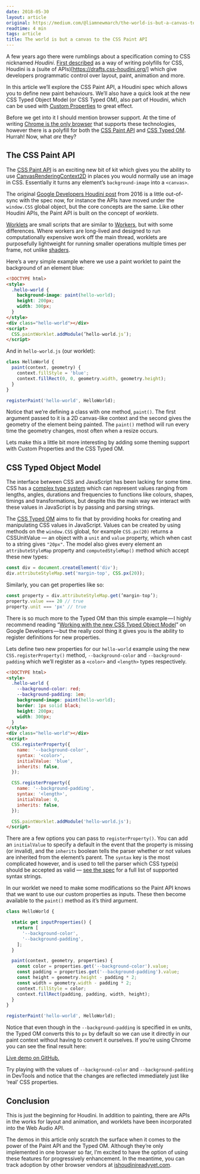 ```yaml
---
date: 2018-05-30
layout: article
original: https://medium.com/@liamnewmarch/the-world-is-but-a-canvas-to-the-css-paint-api-eaaef989fc06
readtime: 4 min
tags: article
title: The world is but a canvas to the CSS Paint API
---
```


A few years ago there were rumblings about a specification coming to CSS nicknamed _Houdini_. [First described](https://www.smashingmagazine.com/2016/03/houdini-maybe-the-most-exciting-development-in-css-youve-never-heard-of/) as a way of writing polyfills for CSS, Houdini is a (suite of APIs)[https://drafts.css-houdini.org/] which give developers programmatic control over layout, paint, animation and more.

In this article we’ll explore the CSS Paint API, a Houdini spec which allows you to define new paint behaviours. We’ll also have a quick look at the new CSS Typed Object Model (or CSS Typed OM), also part of Houdini, which can be used with [Custom Properties](https://developer.mozilla.org/en-US/docs/Web/CSS/Using_CSS_variables) to great effect.

Before we get into it I should mention browser support. At the time of writing [Chrome is the only browser](https://ishoudinireadyyet.com/) that supports these technologies, however there is a polyfill for both the [CSS Paint API](https://github.com/GoogleChromeLabs/css-paint-polyfill) and [CSS Typed OM](https://github.com/csstools/css-typed-om). Hurrah! Now, what _are_ they?

## The CSS Paint API

The [CSS Paint API](https://www.w3.org/TR/css-paint-api-1/) is an exciting new bit of kit which gives you the ability to use [CanvasRenderingContext2D](https://developer.mozilla.org/en/docs/Web/API/CanvasRenderingContext2D) in places you would normally use an image in CSS. Essentially it turns any element’s `background-image` into a `<canvas>`.

The original [Google Developers Houdini post](https://developers.google.com/web/updates/2016/05/houdini) from 2016 is a little out-of-sync with the spec now, for instance the APIs have moved under the `window.CSS` global object, but the core concepts are the same. Like other Houdini APIs, the Paint API is built on the concept of _worklets_.

[Worklets](https://developer.mozilla.org/en-US/docs/Web/API/Worklet) are small scripts that are similar to [Workers](https://developer.mozilla.org/en-US/docs/Web/API/Worker), but with some differences. Where workers are long-lived and designed to run computationally expensive work off the main thread, worklets are purposefully lightweight for running smaller operations multiple times per frame, not unlike [shaders](https://en.wikipedia.org/wiki/Shader).

Here’s a very simple example where we use a paint worklet to paint the background of an element blue:

```html
<!DOCTYPE html>
<style>
  .hello-world {
    background-image: paint(hello-world);
    height: 200px;
    width: 300px;
  }
</style>
<div class="hello-world"></div>
<script>
  CSS.paintWorklet.addModule(’hello-world.js’);
</script>
```

And in `hello-world.js` (our worklet):

```js
class HelloWorld {
  paint(context, geometry) {
    context.fillStyle = 'blue';
    context.fillRect(0, 0, geometry.width, geometry.height);
  }
}

registerPaint('hello-world', HelloWorld);
```

Notice that we’re defining a class with one method, `paint()`. The first argument passed to it is a 2D canvas-like context and the second gives the geometry of the element being painted. The `paint()` method will run every time the geometry changes, most often when a resize occurs.

Lets make this a little bit more interesting by adding some theming support with Custom Properties and the CSS Typed OM.

## CSS Typed Object Model

The interface between CSS and JavaScript has been lacking for some time. CSS has a [complex type system](https://developer.mozilla.org/en-US/docs/Web/CSS/CSS_Types) which can represent values ranging from lengths, angles, durations and frequencies to functions like colours, shapes, timings and transformations, but despite this the main way we interact with these values in JavaScript is by passing and parsing strings.

The [CSS Typed OM](https://www.w3.org/TR/css-typed-om-1/) aims to fix that by providing hooks for creating and manipulating CSS values in JavaScript. Values can be created by using methods on the `window.CSS` global, for example `CSS.px(20)` returns a CSSUnitValue — an object with a `unit` and `value` property, which when cast to a string gives `"20px"`. The model also gives every element an `attributeStyleMap` property and `computedStyleMap()` method which accept these new types:

```js
const div = document.createElement('div');
div.attributeStyleMap.set('margin-top', CSS.px(20));
```

Similarly, you can get properties like so:

```js
const property = div.attributeStyleMap.get(’margin-top’);
property.value === 20 // true
property.unit === 'px' // true
```

There is so much more to the Typed OM than this simple example — I highly recommend reading “[Working with the new CSS Typed Object Model](https://developers.google.com/web/updates/2018/03/cssom)” on Google Developers — but the really cool thing it gives you is the ability to register definitions for new properties.

Lets define two new properties for our `hello-world` example using the new `CSS.registerProperty()` method, `--background-color` and `--background-padding` which we’ll register as a `<color>` and `<length>` types respectively.

```html
<!DOCTYPE html>
<style>
  .hello-world {
    --background-color: red;
    --background-padding: 1em;
    background-image: paint(hello-world);
    border: 1px solid black;
    height: 200px;
    width: 300px;
  }
</style>
<div class="hello-world"></div>
<script>
  CSS.registerProperty({
    name: '--background-color',
    syntax: '<color>',
    initialValue: 'blue',
    inherits: false,
  });

  CSS.registerProperty({
    name: '--background-padding',
    syntax: '<length>',
    initialValue: 0,
    inherits: false,
  });

  CSS.paintWorklet.addModule('hello-world.js');
</script>
```

There are a few options you can pass to `registerProperty()`. You can add an `initialValue` to specify a default in the event that the property is missing (or invalid), and the `inherits` boolean tells the parser whether or not values are inherited from the element’s parent. The `syntax` key is the most complicated however, and is used to tell the parser which CSS type(s) should be accepted as valid — [see the spec](https://www.w3.org/TR/css-properties-values-api-1/#supported-syntax-strings) for a full list of supported syntax strings.

In our worklet we need to make some modifications so the Paint API knows that we want to use our custom properties as inputs. These then become available to the `paint()` method as it’s third argument.

```js
class HelloWorld {

  static get inputProperties() {
    return [
      '--background-color',
      '--background-padding',
    ];
  }

  paint(context, geometry, properties) {
    const color = properties.get('--background-color').value;
    const padding = properties.get('--background-padding').value;
    const height = geometry.height - padding * 2;
    const width = geometry.width - padding * 2;
    context.fillStyle = color;
    context.fillRect(padding, padding, width, height);
  }
}

registerPaint('hello-world', HelloWorld);
```

Notice that even though in the `--background-padding` is specified in `em` units, the Typed OM converts this to `px` by default so we can use it directly in our paint context without having to convert it ourselves. If you’re using Chrome you can see the final result here:

[Live demo on GitHub.](https://liamnewmarch.github.io/css-paint-api-demo/)

Try playing with the values of `--background-color` and `--background-padding` in DevTools and notice that the changes are reflected immediately just like ‘real’ CSS properties.

## Conclusion

This is just the beginning for Houdini. In addition to painting, there are APIs in the works for layout and animation, and worklets have been incorporated into the Web Audio API.

The demos in this article only scratch the surface when it comes to the power of the Paint API and the Typed OM. Although they’re only implemented in one browser so far, I’m excited to have the option of using these features for progressively enhancement. In the meantime, you can track adoption by other browser vendors at [ishoudinireadyyet.com](https://ishoudinireadyyet.com/).
